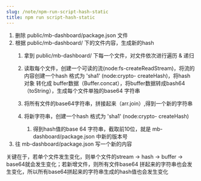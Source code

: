 ```yaml
---
slug: /note/npm-run-script-hash-static
title: npm run script-hash-static
---
```

1. 删除 public/mb-dashboard/package.json 文件
2. 根据 public/mb-dashboard/ 下的文件内容，生成新的hash
	1. 拿到 public/mb-dashboard/ 下每一个文件，对文件依次进行遍历 & 递归
	
	2. 读取每个文件，创建一个可读的流(node:fs-createReadStream)，将流的内容创建一个hash 格式为 'sha1' (node:crypto- createHash)，将hash 对象 转化成 buffer数据（Buffer.concat），将buffer数据转成bash64（toString），生成每个文件单独的base64 字符串
	
	3. 将所有文件的base64字符串，拼接起来（arr.join）,得到一个新的字符串
	
	4. 将新字符串，创建一个hash 格式为 'sha1' (node:crypto- createHash)
		1. 得到hash值的base 64 字符串，截取前10位，就是 mb-dashboard/package.json 中新的版本号
3. 往 mb-dashboard/package.json 写一个新的内容


关键在于，若单个文件发生变化，则单个文件的stream -> hash -> buffer -> base64就会发生变化；若新增文件，则所有文件base64 拼起来的字符串也会发生变化，所以所有base64拼起来的字符串生成的hash值也会发生变化
